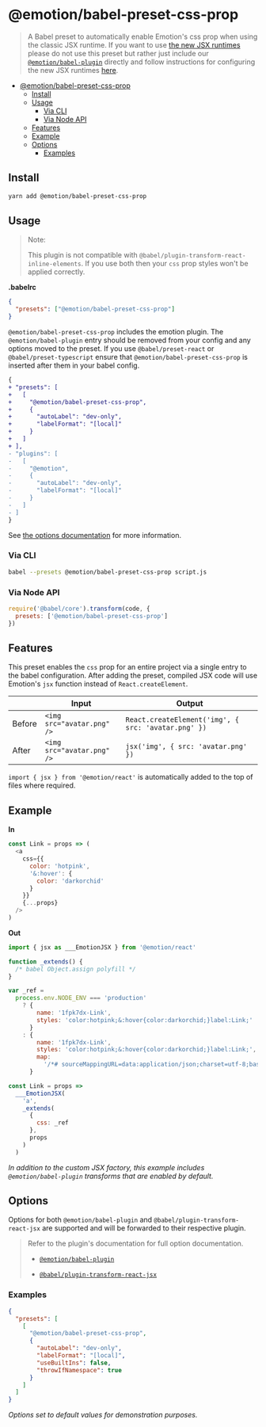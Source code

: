 # @emotion/babel-preset-css-prop

> A Babel preset to automatically enable Emotion's css prop when using the classic JSX runtime. If you want to use [the new JSX runtimes](https://reactjs.org/blog/2020/09/22/introducing-the-new-jsx-transform.html) please do not use this preset but rather just include our [`@emotion/babel-plugin`](/packages/babel-plugin) directly and follow instructions for configuring the new JSX runtimes [here](/docs/css-prop.mdx##babel-preset).

- [@emotion/babel-preset-css-prop](#emotionbabel-preset-css-prop)
  - [Install](#install)
  - [Usage](#usage)
    - [Via CLI](#via-cli)
    - [Via Node API](#via-node-api)
  - [Features](#features)
  - [Example](#example)
  - [Options](#options)
    - [Examples](#examples)

## Install

```bash
yarn add @emotion/babel-preset-css-prop
```

## Usage

> Note:
>
> This plugin is not compatible with `@babel/plugin-transform-react-inline-elements`. If you use both then your `css` prop styles won't be applied correctly.

**.babelrc**

```json
{
  "presets": ["@emotion/babel-preset-css-prop"]
}
```

`@emotion/babel-preset-css-prop` includes the emotion plugin. The `@emotion/babel-plugin` entry should be removed from your config and any options moved to the preset. If you use `@babel/preset-react` or `@babel/preset-typescript` ensure that `@emotion/babel-preset-css-prop` is inserted after them in your babel config.

```diff
{
+ "presets": [
+   [
+     "@emotion/babel-preset-css-prop",
+     {
+       "autoLabel": "dev-only",
+       "labelFormat": "[local]"
+     }
+   ]
+ ],
- "plugins": [
-   [
-     "@emotion",
-     {
-       "autoLabel": "dev-only",
-       "labelFormat": "[local]"
-     }
-   ]
- ]
}
```

See [the options documentation](#options) for more information.

### Via CLI

```bash
babel --presets @emotion/babel-preset-css-prop script.js
```

### Via Node API

```javascript
require('@babel/core').transform(code, {
  presets: ['@emotion/babel-preset-css-prop']
})
```

## Features

This preset enables the `css` prop for an entire project via a single entry to the babel configuration. After adding the preset, compiled JSX code will use Emotion's `jsx` function instead of `React.createElement`.

|        | Input                      | Output                                              |
| ------ | -------------------------- | --------------------------------------------------- |
| Before | `<img src="avatar.png" />` | `React.createElement('img', { src: 'avatar.png' })` |
| After  | `<img src="avatar.png" />` | `jsx('img', { src: 'avatar.png' })`                 |

`import { jsx } from '@emotion/react'` is automatically added to the top of files where required.

## Example

**In**

```javascript
const Link = props => (
  <a
    css={{
      color: 'hotpink',
      '&:hover': {
        color: 'darkorchid'
      }
    }}
    {...props}
  />
)
```

**Out**

```javascript
import { jsx as ___EmotionJSX } from '@emotion/react'

function _extends() {
  /* babel Object.assign polyfill */
}

var _ref =
  process.env.NODE_ENV === 'production'
    ? {
        name: '1fpk7dx-Link',
        styles: 'color:hotpink;&:hover{color:darkorchid;}label:Link;'
      }
    : {
        name: '1fpk7dx-Link',
        styles: 'color:hotpink;&:hover{color:darkorchid;}label:Link;',
        map:
          '/*# sourceMappingURL=data:application/json;charset=utf-8;base64,eyJ2ZXJzaW9uIjozLCJzb3VyY2VzIjpbImF1dG9tYXRpYy1pbXBvcnQuanMiXSwibmFtZXMiOltdLCJtYXBwaW5ncyI6IkFBRUkiLCJmaWxlIjoiYXV0b21hdGljLWltcG9ydC5qcyIsInNvdXJjZXNDb250ZW50IjpbImNvbnN0IExpbmsgPSBwcm9wcyA9PiAoXG4gIDxhXG4gICAgY3NzPXt7XG4gICAgICBjb2xvcjogJ2hvdHBpbmsnLFxuICAgICAgJyY6aG92ZXInOiB7XG4gICAgICAgIGNvbG9yOiAnZGFya29yY2hpZCdcbiAgICAgIH1cbiAgICB9fVxuICAgIHsuLi5wcm9wc31cbiAgLz5cbilcbiJdfQ== */'
      }

const Link = props =>
  ___EmotionJSX(
    'a',
    _extends(
      {
        css: _ref
      },
      props
    )
  )
```

_In addition to the custom JSX factory, this example includes `@emotion/babel-plugin` transforms that are enabled by default._

## Options

Options for both `@emotion/babel-plugin` and `@babel/plugin-transform-react-jsx` are supported and will be forwarded to their respective plugin.

> Refer to the plugin's documentation for full option documentation.
>
> - [`@emotion/babel-plugin`](https://emotion.sh/docs/babel)
>
> - [`@babel/plugin-transform-react-jsx`](https://babeljs.io/docs/en/babel-plugin-transform-react-jsx)

### Examples

```json
{
  "presets": [
    [
      "@emotion/babel-preset-css-prop",
      {
        "autoLabel": "dev-only",
        "labelFormat": "[local]",
        "useBuiltIns": false,
        "throwIfNamespace": true
      }
    ]
  ]
}
```

_Options set to default values for demonstration purposes._
